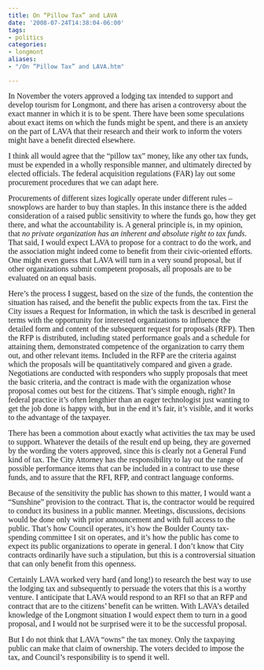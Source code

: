 ```yaml
---
title: On “Pillow Tax” and LAVA
date: '2008-07-24T14:38:04-06:00'
tags:
- politics
categories:
- longmont
aliases:
- "/On “Pillow Tax” and LAVA.htm"

---
```

<div class="post"><p><font face="Times New Roman" size="3"><span style="font-size: 12pt">In November the voters approved a lodging tax intended to support and develop tourism for Longmont, and there has arisen a controversy about the exact manner in which it is to be spent.<span>  </span>There
 have been some speculations about exact items on which the funds might
be spent, and there is an anxiety on the part of LAVA that their
research and their work to inform the voters might have a benefit
directed elsewhere.<span>  </span></span></font></p>
<p><font face="Times New Roman" size="3"><span style="font-size: 12pt">I
 think all would agree that the “pillow tax” money, like any other tax
funds, must be expended in a wholly responsible manner, and ultimately
directed by elected officials. <span> </span>The federal acquisition regulations (FAR) lay out some procurement procedures that we can adapt here.</span></font></p>
<p><font face="Times New Roman" size="3"><span style="font-size: 12pt">Procurements of different sizes logically operate under different rules – snowplows are harder to buy than staples.<span>  </span>In
 this instance there is the added consideration of a raised public
sensitivity to where the funds go, how they get there, and what the
accountability is. <span> </span>A general principle is, in my opinion, that <em><em><font face="Times New Roman">no private organization has an inherent and absolute right to tax funds</font></em></em>. <span> </span>That
 said, I would expect LAVA to propose for a contract to do the work, and
 the association might indeed come to benefit from their civic-oriented
efforts. <span> </span>One might even guess that LAVA will turn in a
very sound proposal, but if other organizations submit competent
proposals, all proposals are to be evaluated on an equal basis.<span>  </span></span></font></p>
<p><font face="Times New Roman" size="3"><span style="font-size: 12pt">Here’s
 the process I suggest, based on the size of the funds, the contention
the situation has raised, and the benefit the public expects from the
tax. <span> </span>First the City issues a Request for Information, in
which the task is described in general terms with the opportunity for
interested organizations to influence the detailed form and content of
the subsequent request for proposals (RFP). <span> </span>Then the RFP
is distributed, including stated performance goals and a schedule for
attaining them, demonstrated competence of the organization to carry
them out, and other relevant items. <span> </span>Included in the RFP are the criteria against which the proposals will be quantitatively compared and given a grade. <span> </span>Negotiations
 are conducted with responders who supply proposals that meet the basic
criteria, and the contract is made with the organization whose proposal
comes out best for the citizens. That’s simple enough, right? In federal
 practice it’s often lengthier than an eager technologist just wanting
to get the job done is happy with, but in the end it’s fair, it’s
visible, and it works to the advantage of the taxpayer.<span>  </span></span></font></p>
<p><font face="Times New Roman" size="3"><span style="font-size: 12pt">There
 has been a commotion about exactly what activities the tax may be used
to support. Whatever the details of the result end up being, they are
governed by the wording the voters approved, since this is clearly not a
 General Fund kind of tax. The City Attorney has the responsibility to
lay out the range of possible performance items that can be included in a
 contract to use these funds, and to assure that the RFI, RFP, and
contract language conforms. </span></font></p>
<p><font face="Times New Roman" size="3"><span style="font-size: 12pt">Because
 of the sensitivity the public has shown to this matter, I would want a
“Sunshine” provision to the contract. That is, the contractor would be
required to conduct its business in a public manner. <span> </span>Meetings, discussions, decisions would be done only with prior announcement and with full access to the public. <span> </span>That’s how Council operates, it’s how the Boulder County tax-spending committee I sit on operates, and it’s how the public has
come to expect its public organizations to operate in general. <span> </span>I
 don’t know that City contracts ordinarily have such a stipulation, but
this is a controversial situation that can only benefit from this
openness.</span></font></p>
<p><font face="Times New Roman" size="3"><span style="font-size: 12pt">Certainly
 LAVA worked very hard (and long!) to research the best way to use the
lodging tax and subsequently to persuade the voters that this is a
worthy venture. <span> </span>I anticipate that LAVA would respond to an RFI so that an RFP and contract that are to the citizens’ benefit can be written.<span>  </span>With LAVA’s detailed knowledge of the Longmont situation I would expect them to turn in a good proposal, and I would not be surprised were it to be the successful proposal. </span></font></p>
<p><font face="Times New Roman" size="3"><span style="font-size: 12pt">But I do not think that LAVA “owns” the tax money. Only the taxpaying public can make that claim of ownership.<span>  </span>The voters decided to impose the tax, and Council’s responsibility is to spend it well.<span>  </span></span></font></p>
